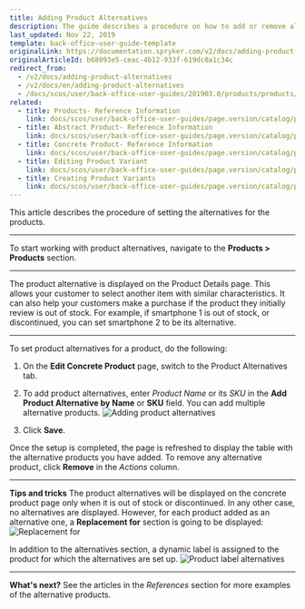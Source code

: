 ```yaml
---
title: Adding Product Alternatives
description: The guide describes a procedure on how to add or remove alternatives to the products in the Back Office.
last_updated: Nov 22, 2019
template: back-office-user-guide-template
originalLink: https://documentation.spryker.com/v2/docs/adding-product-alternatives
originalArticleId: b68093e5-ceac-4b12-933f-619dc0a1c34c
redirect_from:
  - /v2/docs/adding-product-alternatives
  - /v2/docs/en/adding-product-alternatives
  - /docs/scos/user/back-office-user-guides/201903.0/products/products/managing-products/adding-product-alternatives.html
related:
  - title: Products- Reference Information
    link: docs/scos/user/back-office-user-guides/page.version/catalog/products/references/products-reference-information.html
  - title: Abstract Product- Reference Information
    link: docs/scos/user/back-office-user-guides/page.version/catalog/products/references/abstract-product-reference-information.html
  - title: Concrete Product- Reference Information
    link: docs/scos/user/back-office-user-guides/page.version/catalog/products/references/concrete-product-reference-information.html
  - title: Editing Product Variant
    link: docs/scos/user/back-office-user-guides/page.version/catalog/products/manage-concrete-products/editing-product-variant.html
  - title: Creating Product Variants
    link: docs/scos/user/back-office-user-guides/page.version/catalog/products/manage-concrete-products/creating-product-variants.html
---
```


This article describes the procedure of setting the alternatives for the products.
***
To start working with product alternatives, navigate to the **Products > Products** section.
***
The product alternative is displayed on the Product Details page. This allows your customer to select another item with similar characteristics. It can also help your customers make a purchase if the product they initially review is out of stock.
For example, if smartphone 1 is out of stock, or discontinued, you can set smartphone 2 to be its alternative.
***
To set product alternatives for a product, do the following:
1. On the **Edit Concrete Product** page, switch to the Product Alternatives tab.
2. To add product alternatives, enter _Product Name_ or its _SKU_ in the **Add Product Alternative by Name** or **SKU** field.
    You can add multiple alternative products.
![Adding product alternatives](https://spryker.s3.eu-central-1.amazonaws.com/docs/User+Guides/Back+Office+User+Guides/Products/Products/Managing+products/Adding+Product+Alternatives/add-product-alternative.png)

4. Click **Save**.

Once the setup is completed, the page is refreshed to display the table with the alternative products you have added.
To remove any alternative product, click **Remove** in the _Actions_ column.
***
**Tips and tricks**
The product alternatives will be displayed on the concrete product page only when it is out of stock or discontinued. In any other case, no alternatives are displayed. However, for each product added as an alternative one, a **Replacement for** section is going to be displayed:
![Replacement for](https://spryker.s3.eu-central-1.amazonaws.com/docs/User+Guides/Back+Office+User+Guides/Products/Products/Managing+products/Adding+Product+Alternatives/replacement-for.png)

In addition to the alternatives section, a dynamic label is assigned to the product for which the alternatives are set up.
![Product label alternatives](https://spryker.s3.eu-central-1.amazonaws.com/docs/User+Guides/Back+Office+User+Guides/Products/Products/Managing+products/Adding+Product+Alternatives/product-label-alternatives.png)

***
**What's next?**
See the articles in the _References_ section for more examples of the alternative products.
